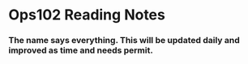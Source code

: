# Ops102 Reading Notes
### The name says everything.  This will be updated daily and improved as time and needs permit.



